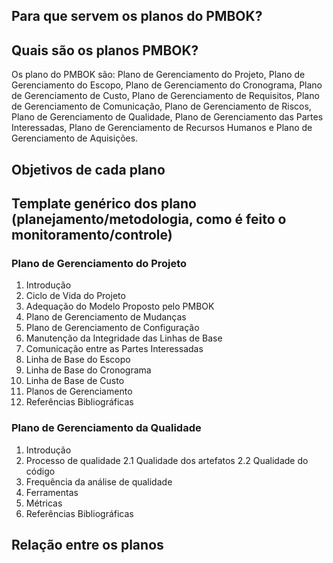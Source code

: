 ## Para que servem os planos do PMBOK?

## Quais são os planos PMBOK?
Os plano do PMBOK são: Plano de Gerenciamento do Projeto, Plano de Gerenciamento do Escopo, Plano de Gerenciamento do Cronograma, Plano de Gerenciamento de Custo, Plano de Gerenciamento de Requisitos, Plano de Gerenciamento de Comunicação, Plano de Gerenciamento de Riscos, Plano de Gerenciamento de Qualidade, Plano de Gerenciamento das Partes Interessadas, Plano de Gerenciamento de Recursos Humanos e Plano de Gerenciamento de Aquisições.

## Objetivos de cada plano

## Template genérico dos plano (planejamento/metodologia, como é feito o monitoramento/controle)

### Plano de Gerenciamento do Projeto

1. Introdução
2. Ciclo de Vida do Projeto
3. Adequação do Modelo Proposto pelo PMBOK
4. Plano de Gerenciamento de Mudanças
5. Plano de Gerenciamento de Configuração
6. Manutenção da Integridade das Linhas de Base
7. Comunicação entre as Partes Interessadas
8. Linha de Base do Escopo
9. Linha de Base do Cronograma
10. Linha de Base de Custo
11. Planos de Gerenciamento
12. Referências Bibliográficas

### Plano de Gerenciamento da Qualidade

1. Introdução
2. Processo de qualidade
 2.1 Qualidade dos artefatos
 2.2 Qualidade do código
3. Frequência da análise de qualidade
4. Ferramentas
5. Métricas
6. Referências Bibliográficas

## Relação entre os planos